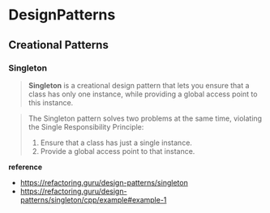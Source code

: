 # DesignPatterns

## Creational Patterns
### Singleton

> **Singleton** is a creational design pattern that lets you ensure that a class has only one instance, while providing a global access point to this instance.

> The Singleton pattern solves two problems at the same time, violating the Single Responsibility Principle:
> 1. Ensure that a class has just a single instance.
> 2. Provide a global access point to that instance.

**reference**
- https://refactoring.guru/design-patterns/singleton
- https://refactoring.guru/design-patterns/singleton/cpp/example#example-1

<br>
